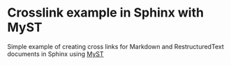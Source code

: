 # Crosslink example in Sphinx with MyST

Simple example of creating cross links for Markdown and RestructuredText documents in Sphinx using [MyST](https://myst-parser.readthedocs.io/en/latest/index.html)
